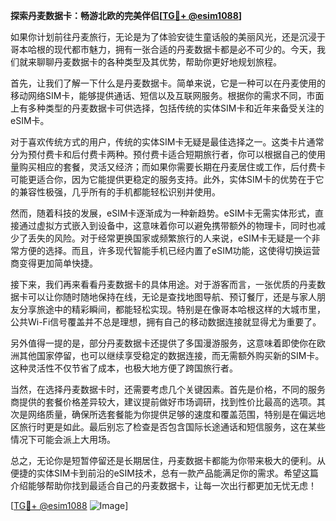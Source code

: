 **探索丹麦数据卡：畅游北欧的完美伴侣[[TG💪+ @esim1088](https://t.me/s/esim1088)]**

如果你计划前往丹麦旅行，无论是为了体验安徒生童话般的美丽风光，还是沉浸于哥本哈根的现代都市魅力，拥有一张合适的丹麦数据卡都是必不可少的。今天，我们就来聊聊丹麦数据卡的各种类型及其优势，帮助你更好地规划旅程。

首先，让我们了解一下什么是丹麦数据卡。简单来说，它是一种可以在丹麦使用的移动网络SIM卡，能够提供通话、短信以及互联网服务。根据你的需求不同，市面上有多种类型的丹麦数据卡可供选择，包括传统的实体SIM卡和近年来备受关注的eSIM卡。

对于喜欢传统方式的用户，传统的实体SIM卡无疑是最佳选择之一。这类卡片通常分为预付费卡和后付费卡两种。预付费卡适合短期旅行者，你可以根据自己的使用量购买相应的套餐，灵活又经济；而如果你需要长期在丹麦居住或工作，后付费卡可能更适合你，因为它能提供更稳定的服务支持。此外，实体SIM卡的优势在于它的兼容性极强，几乎所有的手机都能轻松识别并使用。

然而，随着科技的发展，eSIM卡逐渐成为一种新趋势。eSIM卡无需实体形式，直接通过虚拟方式嵌入到设备中，这意味着你可以避免携带额外的物理卡，同时也减少了丢失的风险。对于经常更换国家或频繁旅行的人来说，eSIM卡无疑是一个非常方便的选择。而且，许多现代智能手机已经内置了eSIM功能，这使得切换运营商变得更加简单快捷。

接下来，我们再来看看丹麦数据卡的具体用途。对于游客而言，一张优质的丹麦数据卡可以让你随时随地保持在线，无论是查找地图导航、预订餐厅，还是与家人朋友分享旅途中的精彩瞬间，都能轻松实现。特别是在像哥本哈根这样的大城市里，公共Wi-Fi信号覆盖并不总是理想，拥有自己的移动数据连接就显得尤为重要了。

另外值得一提的是，部分丹麦数据卡还提供了多国漫游服务，这意味着即使你在欧洲其他国家停留，也可以继续享受稳定的数据连接，而无需额外购买新的SIM卡。这种灵活性不仅节省了成本，也极大地方便了跨国旅行者。

当然，在选择丹麦数据卡时，还需要考虑几个关键因素。首先是价格，不同的服务商提供的套餐价格差异较大，建议提前做好市场调研，找到性价比最高的选项。其次是网络质量，确保所选套餐能为你提供足够的速度和覆盖范围，特别是在偏远地区旅行时更是如此。最后别忘了检查是否包含国际长途通话和短信服务，这在某些情况下可能会派上大用场。

总之，无论你是短暂停留还是长期居住，丹麦数据卡都能为你带来极大的便利。从便捷的实体SIM卡到前沿的eSIM技术，总有一款产品能满足你的需求。希望这篇介绍能够帮助你找到最适合自己的丹麦数据卡，让每一次出行都更加无忧无虑！

[[TG💪+ @esim1088](https://t.me/s/esim1088) ![Image](https://i.postimg.cc/4NQfJmqS/Snipaste-2025-05-13-00-14-12.png)]